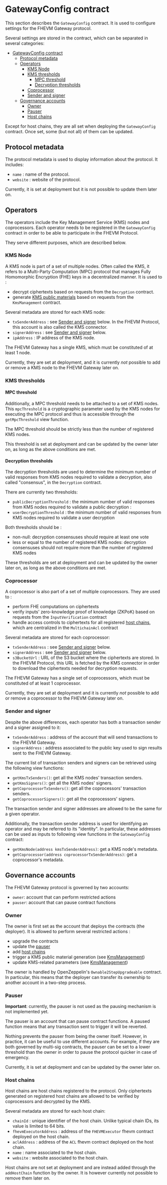 # GatewayConfig contract

This section describes the `GatewayConfig` contract. It is used to configure settings for the FHEVM Gateway protocol.

Several settings are stored in the contract, which can be separated in several categories:

- [GatewayConfig contract](#gatewayconfig-contract)
  - [Protocol metadata](#protocol-metadata)
  - [Operators](#operators)
    - [KMS Node](#kms-node)
    - [KMS thresholds](#kms-thresholds)
      - [MPC threshold](#mpc-threshold)
      - [Decryption thresholds](#decryption-thresholds)
    - [Coprocessor](#coprocessor)
    - [Sender and signer](#sender-and-signer)
  - [Governance accounts](#governance-accounts)
    - [Owner](#owner)
    - [Pauser](#pauser)
    - [Host chains](#host-chains)

Except for host chains, they are all set when deploying the `GatewayConfig` contract. Once set, some (but not all) of them can be updated.

## Protocol metadata

The protocol metadata is used to display information about the protocol. It includes:

- `name` : name of the protocol.
- `website` : website of the protocol.

Currently, it is set at deployment but it is not possible to update them later on.

## Operators

The operators include the Key Management Service (KMS) nodes and coprocessors. Each operator needs to be registered in the `GatewayConfig` contract in order to be able to participate in the FHEVM Protocol.

They serve different purposes, which are described below.

### KMS Node

A KMS node is part of a set of multiple nodes. Often called the KMS, it refers to a Multi-Party Computation (MPC) protocol that manages Fully Homomorphic Encryption (FHE) keys in a decentralized manner. It is used to :

- decrypt ciphertexts based on requests from the `Decryption` contract.
- generate [KMS public materials](./kms_management.md#public-material-generation) based on requests from the `KmsManagement` contract.

Several metadata are stored for each KMS node:

- `txSenderAddress` : see [Sender and signer](#sender-and-signer) below. In the FHEVM Protocol, this account is also called the KMS connector.
- `signerAddress` : see [Sender and signer](#sender-and-signer) below.
- `ipAddress` : IP address of the KMS node.

The FHEVM Gateway has a single KMS, which must be constituted of at least 1 node.

Currently, they are set at deployment, and it is currently _not_ possible to add or remove a KMS node to the FHEVM Gateway later on.

### KMS thresholds

#### MPC threshold

Additionally, a MPC threshold needs to be attached to a set of KMS nodes. This `mpcThreshold` is a cryptographic parameter used by the KMS nodes for executing the MPC protocol and thus is accessible through the `getMpcThreshold` view function.

The MPC threshold should be strictly less than the number of registered KMS nodes.

This threshold is set at deployment and can be updated by the owner later on, as long as the above conditions are met.

#### Decryption thresholds

The decryption thresholds are used to determine the minimum number of valid responses from KMS nodes required to validate a decryption, also called "consensus", in the `Decryption` contract.

There are currently two thresholds:

- `publicDecryptionThreshold` : the minimum number of valid responses from KMS nodes required to validate a public decryption :
- `userDecryptionThreshold` : the minimum number of valid responses from KMS nodes required to validate a user decryption

Both thresholds should be :

- non-null: decryption consensuses should require at least one vote
- less or equal to the number of registered KMS nodes: decryption consensuses should not require more than the number of registered KMS nodes

These thresholds are set at deployment and can be updated by the owner later on, as long as the above conditions are met.

### Coprocessor

A coprocessor is also part of a set of multiple coprocessors. They are used to :

- perform FHE computations on ciphertexts
- verify inputs' zero-knowledge proof of knowledge (ZKPoK) based on requests from the `InputVerification` contract
- handle access controls to ciphertexts for all registered [host chains](#host-chains), which are centralized in the `MultichainAcl` contract

Several metadata are stored for each coprocessor:

- `txSenderAddress` : see [Sender and signer](#sender-and-signer) below.
- `signerAddress` : see [Sender and signer](#sender-and-signer) below.
- `s3BucketUrl` : URL of the S3 bucket where the ciphertexts are stored. In the FHEVM Protocol, this URL is fetched by the KMS connector in order to download the ciphertexts needed for decryption requests.

The FHEVM Gateway has a single set of coprocessors, which must be constituted of at least 1 coprocessor.

Currently, they are set at deployment and it is currently _not_ possible to add or remove a coprocessor to the FHEVM Gateway later on.

### Sender and signer

Despite the above differences, each operator has both a transaction sender and a signer assigned to it:

- `txSenderAddress` : address of the account that will send transactions to the FHEVM Gateway.
- `signerAddress` : address associated to the public key used to sign results sent to the FHEVM Gateway.

The current list of transaction senders and signers can be retrieved using the following view functions:

- `getKmsTxSenders()`: get all the KMS nodes' transaction senders.
- `getKmsSigners()`: get all the KMS nodes' signers.
- `getCoprocessorTxSenders()`: get all the coprocessors' transaction senders.
- `getCoprocessorSigners()`: get all the coprocessors' signers.

The transaction sender and signer addresses are allowed to be the same for a given operator.

Additionally, the transaction sender address is used for identifying an operator and may be referred to its "identity". In particular, these addresses can be used as inputs to following view functions in the `GatewayConfig` contract:

- `getKmsNode(address kmsTxSenderAddress)`: get a KMS node's metadata.
- `getCoprocessor(address coprocessorTxSenderAddress)`: get a coprocessor's metadata.

## Governance accounts

The FHEVM Gateway protocol is governed by two accounts:

- `owner`: account that can perform restricted actions
- `pauser`: account that can pause contract functions

### Owner

The owner is first set as the account that deploys the contracts (the deployer). It is allowed to perform several restricted actions :

- upgrade the contracts
- update the [pauser](#pauser)
- add [host chains](#host-chains)
- trigger a KMS public material generation (see [KmsManagement](./kms_management.md#public-material-generation))
- update KMS-related parameters (see [KmsManagement](./kms_management.md#store-parameters))

The owner is handled by OpenZeppelin's `Ownable2StepUpgradeable` contract. In particular, this means that the deployer can transfer its ownership to another account in a two-step process.

### Pauser

**Important**: currently, the pauser is not used as the pausing mechanism is not implemented yet.

The pauser is an account that can pause contract functions. A paused function means that any transaction sent to trigger it will be reverted.

Nothing prevents the pauser from being the owner itself. However, in practice, it can be useful to use different accounts. For example, if they are both governed by multi-sig contracts, the pauser can be set to a lower threshold than the owner in order to pause the protocol quicker in case of emergency.

Currently, it is set at deployment and can be updated by the owner later on.

### Host chains

Host chains are host chains registered to the protocol. Only ciphertexts generated on registered host chains are allowed to be verified by coprocessors and decrypted by the KMS.

Several metadata are stored for each host chain:

- `chainId` : unique identifier of the host chain. Unlike typical chain IDs, its value is limited to 64 bits.
- `fhevmExecutorAddress` : address of the `FHEVMExecutor` fhevm contract deployed on the host chain.
- `aclAddress` : address of the `ACL` fhevm contract deployed on the host chain.
- `name` : name associated to the host chain.
- `website` : website associated to the host chain.

Host chains are not set at deployment and are instead added through the `addHostChain` function by the owner. It is however currently not possible to remove them later on.

